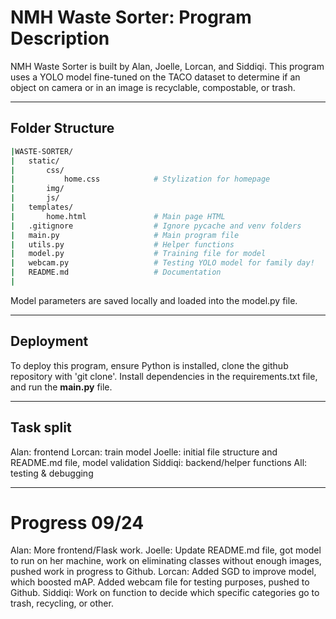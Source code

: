 # NMH Waste Sorter: Program Description

NMH Waste Sorter is built by Alan, Joelle, Lorcan, and Siddiqi. This program uses a YOLO model fine-tuned on the TACO dataset to determine if an object on camera or in an image is recyclable, compostable, or trash.

---

## Folder Structure

```bash
|WASTE-SORTER/
|   static/             
|       css/
|           home.css            # Stylization for homepage
|       img/
|       js/
|   templates/              
|       home.html               # Main page HTML
|   .gitignore                  # Ignore pycache and venv folders
|   main.py                     # Main program file
|   utils.py                    # Helper functions
|   model.py                    # Training file for model
|   webcam.py                   # Testing YOLO model for family day!
|   README.md                   # Documentation   
|
```

Model parameters are saved locally and loaded into the model.py file.

---

## Deployment
To deploy this program, ensure Python is installed, clone the github repository with 'git clone'. Install dependencies in the requirements.txt file, and run the **main.py** file.

---

## Task split

Alan: frontend
Lorcan: train model
Joelle: initial file structure and README.md file, model validation
Siddiqi: backend/helper functions
All: testing & debugging

---
# Progress 09/24

Alan: More frontend/Flask work.
Joelle: Update README.md file, got model to run on her machine, work on eliminating classes without enough images, pushed work in progress to Github.
Lorcan: Added SGD to improve model, which boosted mAP. Added webcam file for testing purposes, pushed to Github.
Siddiqi: Work on function to decide which specific categories go to trash, recycling, or other.